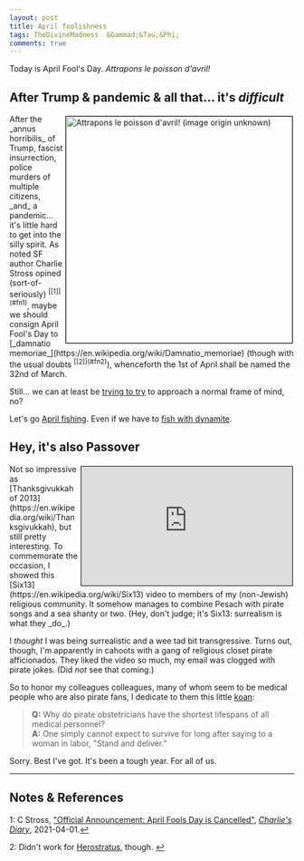 ```yaml
---
layout: post
title: April foolishness
tags: TheDivineMadness  &Gammad;&Tau;&Phi; 
comments: true
---
```


Today is April Fool's Day.  _Attrapons le poisson d'avril!_  


## After Trump &amp; pandemic &amp; all that&hellip; it's _difficult_  

<img src="{{ site.baseurl }}/images/2021-04-01-foolishness-poisson.jpg" width="400" height="400" alt="Attrapons le poisson d'avril!  (image origin unknown)" title="Attrapons le poisson d'avril!  (image origin unknown)" style="float: right; margin: 3px 3px 3px 3px; border: 1px solid #000000;"/>
After the _annus horribilis_ of Trump, fascist insurrection, police murders of
multiple citizens, _and_ a pandemic&hellip; it's little hard to get into the silly spirit.  As
noted SF author Charlie Stross opined (sort-of-seriously) <sup id="fn1a">[[1]](#fn1)</sup>,
maybe we should consign April Fool's Day to
[_damnatio memoriae_](https://en.wikipedia.org/wiki/Damnatio_memoriae) 
(though with the usual doubts <sup id="fn2a">[[2]](#fn2)</sup>),
whenceforth the 1st of April shall be named the 32nd of March.  

Still&hellip; we can at least be
[trying to try](https://www.lesswrong.com/posts/WLJwTJ7uGPA5Qphbp/trying-to-try)
to approach a normal frame of mind, no?  

Let's go [April fishing](https://frenchmoments.eu/april-fools-day-traditions-in-france-le-1er-avril/).  Even if we have to [fish with dynamite](https://en.wikipedia.org/wiki/Blast_fishing).  


## Hey, it's also Passover  

<iframe width="373" height="210" src="https://www.youtube.com/embed/VQON0ipv6iI" allow="accelerometer; encrypted-media; gyroscope; picture-in-picture" allowfullscreen style="float: right; margin: 3px 3px 3px 3px; border: 1px solid #000000;"></iframe>
Not so impressive as [Thanksgivukkah of 2013](https://en.wikipedia.org/wiki/Thanksgivukkah), 
but still pretty interesting.  To commemorate the occasion, I showed this 
[Six13](https://en.wikipedia.org/wiki/Six13) video to members of my (non-Jewish) religious
community.  It somehow manages to combine Pesach with pirate songs and a sea shanty or
two.  (Hey, don't judge; it's Six13: surrealism is what they _do_.)  

I _thought_ I was being surrealistic and a wee tad bit transgressive.  Turns out, though,
I'm apparently in cahoots with a gang of religious closet pirate afficionados.  They
liked the video so much, my email was clogged with pirate jokes.  (Did _not_ see that coming.)  

So to honor my colleagues colleagues, many of whom seem to be medical people who
are also pirate fans, I dedicate to them this little [koan](https://en.wikipedia.org/wiki/Koan):  
> __Q:__ Why do pirate obstetricians have the shortest lifespans of all medical personnel?  
> __A:__ One simply cannot expect to survive for long after saying to a woman in labor, "Stand and deliver."  

Sorry.  Best I've got.  It's been a tough year.  For all of us.  

---

## Notes &amp; References  

<!--
<sup id="fn1a">[[1]](#fn1)</sup>
<a id="fn1">1</a>: [↩](#fn1a)  
-->

<a id="fn1">1</a>: C Stross, ["Official Announcement: April Fools Day is Cancelled"](https://www.antipope.org/charlie/blog-static/2021/04/official-announcement-april-fo.html), [_Charlie's Diary_](http://www.antipope.org/charlie/blog-static/), 2021-04-01.[↩](#fn1a)  

<a id="fn2">2</a>: Didn't work for [Herostratus](https://en.wikipedia.org/wiki/Herostratus), though. [↩](#fn2a)  

